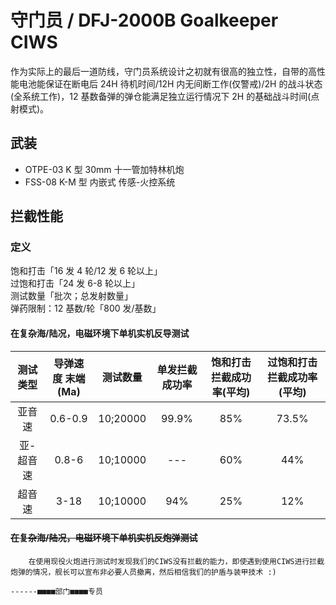 # 守门员 / DFJ-2000B Goalkeeper CIWS

作为实际上的最后一道防线，守门员系统设计之初就有很高的独立性，自带的高性能电池能保证在断电后 24H 待机时间/12H 内无间断工作(仅警戒)/2H 的战斗状态(全系统工作)，12 基数备弹的弹仓能满足独立运行情况下 2H 的基础战斗时间(点射模式)。

## 武装

- OTPE-03 K 型 30mm 十一管加特林机炮
- FSS-08 K-M 型 内嵌式 传感-火控系统

## 拦截性能

### 定义

饱和打击「16 发 4 轮/12 发 6 轮以上」  
过饱和打击「24 发 6-8 轮以上」  
测试数量「批次；总发射数量」  
弹药限制：12 基数/轮「800 发/基数」

#### 在复杂海/陆况，电磁环境下单机实机反导测试

| 测试类型  | 导弹速度 末端(Ma) | 测试数量 | 单发拦截成功率 | 饱和打击拦截成功率(平均) | 过饱和打击拦截成功率(平均) |
| :-------: | :---------------: | :------: | :------------: | :----------------------: | :------------------------: |
|  亚音速   |      0.6-0.9      | 10;20000 |     99.9%      |           85%            |           73.5%            |
| 亚-超音速 |       0.8-6       | 10;10000 |      ---       |           60%            |            44%             |
|  超音速   |       3-18        | 10;10000 |      94%       |           25%            |            12%             |

#### ~~在复杂海/陆况，电磁环境下单机实机反炮弹测试~~

```text
    在使用现役火炮进行测试时发现我们的CIWS没有拦截的能力，即使遇到使用CIWS进行拦截炮弹的情况，舰长可以宣布非必要人员撤离，然后相信我们的护盾与装甲技术 :)
                                                                                ------■■■■部门■■■■专员
```
